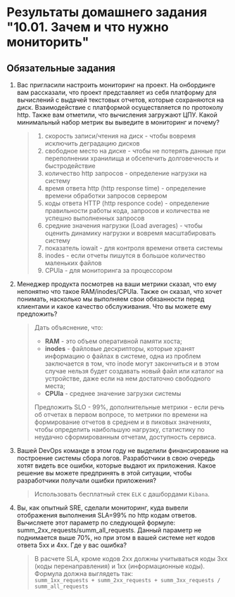 # Результаты домашнего задания "10.01. Зачем и что нужно мониторить"

## Обязательные задания

1. Вас пригласили настроить мониторинг на проект. На онбординге вам рассказали, что проект представляет из себя
платформу для вычислений с выдачей текстовых отчетов, которые сохраняются на диск. Взаимодействие с платформой
осуществляется по протоколу http. Также вам отметили, что вычисления загружают ЦПУ. Какой минимальный набор метрик вы
выведите в мониторинг и почему?

    > 1. скорость записи/чтения на диск - чтобы вовремя исключить деградацию дисков
    > 2. свободное место на диске - чтобы не потерять данные при переполнении хранилища и обсепечить долговечность и быстродействие
    > 3. количество http запросов - определение нагрузки на систему
    > 4. время ответа http (http response time) - определение времени обработки запросов сервером
    > 5. коды ответа HTTP (http responce code) - определение правильности работы кода, запросов и количества не успешно выполненных запросов
    > 6. средние значения нагрузки (Load averages) - чтобы оценить динамику нагрузки и вовремя масштабировать систему
    > 7. показатель iowait - для контроля времени ответа системы
    > 8. inodes - если отчеты пишутся в большое количество маленьких файлов
    > 9. CPUla - для мониторинга за процессором

2. Менеджер продукта посмотрев на ваши метрики сказал, что ему непонятно что такое RAM/inodes/CPUla. Также он сказал,
что хочет понимать, насколько мы выполняем свои обязанности перед клиентами и какое качество обслуживания. Что вы
можете ему предложить?

    > Дать объяснение, что:  
    >
    > - **RAM**  - это объем оперативной памяти хоста;
    > - **inodes** - файловые дескрипторы, которые хранят информацию о файлах в системе, одна из проблем заключается в том, что inode могут закончиться и в этом случае нельзя будет создавать новый файл или каталог на устройстве, даже если на нем достаточно свободного места;
    > - **CPUla** - среднее значение загрузки системы
    >
    > Предложить  SLO - 99%, дополнительные метрики - если речь об отчетах в первом вопросе, то метрики по времени на формирование отчетов в среднем и в пиковых значениях, чтобы определить наибольшую нагрузку, статиcтику по неудачно сформированным отчетам, доступность сервиса.

3. Вашей DevOps команде в этом году не выделили финансирование на построение системы сбора логов. Разработчики в свою
очередь хотят видеть все ошибки, которые выдают их приложения. Какое решение вы можете предпринять в этой ситуации,
чтобы разработчики получали ошибки приложения?

    > Использовать бесплатный стек `ELK` с дашбордами `Kibana`.

4. Вы, как опытный SRE, сделали мониторинг, куда вывели отображения выполнения SLA=99% по http кодам ответов.
Вычисляете этот параметр по следующей формуле: summ_2xx_requests/summ_all_requests. Данный параметр не поднимается выше
70%, но при этом в вашей системе нет кодов ответа 5xx и 4xx. Где у вас ошибка?

    > В расчете SLA, кроме кодов 2xx должны учитываться коды 3xx (коды перенаправления) и 1xx (информационные коды).  
    > Формула должна выглядеть так:  
    > `summ_1xx_requests + summ_2xx_requests + summ_3xx_requests / summ_all_requests`
